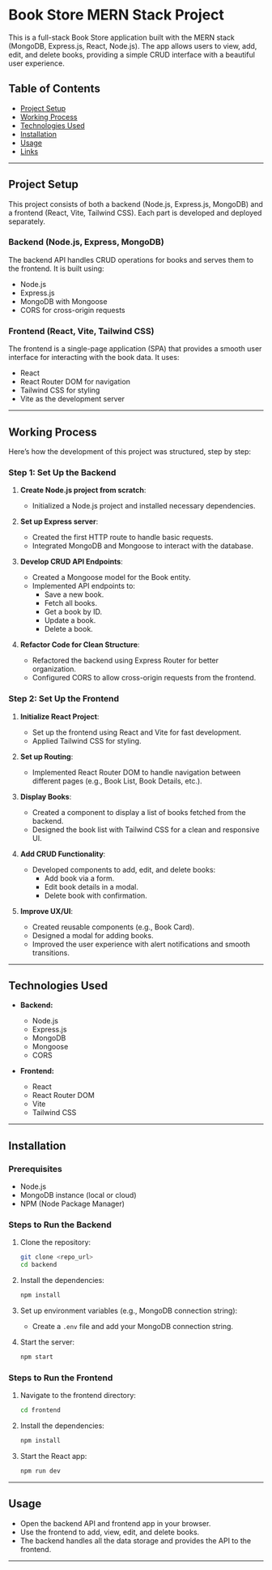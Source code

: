 # Book Store MERN Stack Project

This is a full-stack Book Store application built with the MERN stack (MongoDB, Express.js, React, Node.js). The app allows users to view, add, edit, and delete books, providing a simple CRUD interface with a beautiful user experience.

## Table of Contents

- [Project Setup](#project-setup)
- [Working Process](#working-process)
- [Technologies Used](#technologies-used)
- [Installation](#installation)
- [Usage](#usage)
- [Links](#links)

---

## Project Setup

This project consists of both a backend (Node.js, Express.js, MongoDB) and a frontend (React, Vite, Tailwind CSS). Each part is developed and deployed separately.

### Backend (Node.js, Express, MongoDB)

The backend API handles CRUD operations for books and serves them to the frontend. It is built using:

- Node.js
- Express.js
- MongoDB with Mongoose
- CORS for cross-origin requests

### Frontend (React, Vite, Tailwind CSS)

The frontend is a single-page application (SPA) that provides a smooth user interface for interacting with the book data. It uses:

- React
- React Router DOM for navigation
- Tailwind CSS for styling
- Vite as the development server

---

## Working Process

Here’s how the development of this project was structured, step by step:

### Step 1: Set Up the Backend

1. **Create Node.js project from scratch**:
   - Initialized a Node.js project and installed necessary dependencies.

2. **Set up Express server**:
   - Created the first HTTP route to handle basic requests.
   - Integrated MongoDB and Mongoose to interact with the database.

3. **Develop CRUD API Endpoints**:
   - Created a Mongoose model for the Book entity.
   - Implemented API endpoints to:
     - Save a new book.
     - Fetch all books.
     - Get a book by ID.
     - Update a book.
     - Delete a book.

4. **Refactor Code for Clean Structure**:
   - Refactored the backend using Express Router for better organization.
   - Configured CORS to allow cross-origin requests from the frontend.

### Step 2: Set Up the Frontend

1. **Initialize React Project**:
   - Set up the frontend using React and Vite for fast development.
   - Applied Tailwind CSS for styling.

2. **Set up Routing**:
   - Implemented React Router DOM to handle navigation between different pages (e.g., Book List, Book Details, etc.).

3. **Display Books**:
   - Created a component to display a list of books fetched from the backend.
   - Designed the book list with Tailwind CSS for a clean and responsive UI.

4. **Add CRUD Functionality**:
   - Developed components to add, edit, and delete books:
     - Add book via a form.
     - Edit book details in a modal.
     - Delete book with confirmation.

5. **Improve UX/UI**:
   - Created reusable components (e.g., Book Card).
   - Designed a modal for adding books.
   - Improved the user experience with alert notifications and smooth transitions.

---

## Technologies Used

- **Backend:**
  - Node.js
  - Express.js
  - MongoDB
  - Mongoose
  - CORS

- **Frontend:**
  - React
  - React Router DOM
  - Vite
  - Tailwind CSS

---

## Installation

### Prerequisites

- Node.js
- MongoDB instance (local or cloud)
- NPM (Node Package Manager)

### Steps to Run the Backend

1. Clone the repository:  
   ```bash
   git clone <repo_url>
   cd backend
   ```

2. Install the dependencies:
   ```bash
   npm install
   ```

3. Set up environment variables (e.g., MongoDB connection string):
   - Create a `.env` file and add your MongoDB connection string.

4. Start the server:
   ```bash
   npm start
   ```

### Steps to Run the Frontend

1. Navigate to the frontend directory:
   ```bash
   cd frontend
   ```

2. Install the dependencies:
   ```bash
   npm install
   ```

3. Start the React app:
   ```bash
   npm run dev
   ```

---

## Usage

- Open the backend API and frontend app in your browser.
- Use the frontend to add, view, edit, and delete books.
- The backend handles all the data storage and provides the API to the frontend.

---
